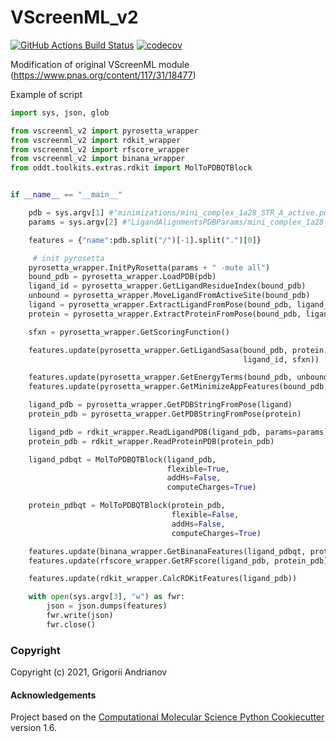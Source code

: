 VScreenML_v2
==============================
[//]: # (Badges)
[![GitHub Actions Build Status](https://github.com/gandrianov/vscreenml_v2/workflows/CI/badge.svg)](https://github.com/gandrianov/vscreenml_v2/actions?query=workflow%3ACI)
[![codecov](https://codecov.io/gh/gandrianov/VScreenML_v2/branch/master/graph/badge.svg)](https://codecov.io/gh/gandrianov/VScreenML_v2/branch/master)

Modification of original VScreenML module (https://www.pnas.org/content/117/31/18477)

Example of script

```python
import sys, json, glob

from vscreenml_v2 import pyrosetta_wrapper
from vscreenml_v2 import rdkit_wrapper
from vscreenml_v2 import rfscore_wrapper
from vscreenml_v2 import binana_wrapper
from oddt.toolkits.extras.rdkit import MolToPDBQTBlock


if __name__ == "__main__"

    pdb = sys.argv[1] #"minimizations/mini_complex_1a28_STR_A_active.pdb"
    params = sys.argv[2] #"LigandAlignmentsPDBParams/mini_complex_1a28_STR_A_active.params"

    features = {"name":pdb.split("/")[-1].split(".")[0]}

     # init pyrosetta
    pyrosetta_wrapper.InitPyRosetta(params + " -mute all")
    bound_pdb = pyrosetta_wrapper.LoadPDB(pdb)
    ligand_id = pyrosetta_wrapper.GetLigandResidueIndex(bound_pdb)
    unbound = pyrosetta_wrapper.MoveLigandFromActiveSite(bound_pdb)
    ligand = pyrosetta_wrapper.ExtractLigandFromPose(bound_pdb, ligand_id)
    protein = pyrosetta_wrapper.ExtractProteinFromPose(bound_pdb, ligand_id)

    sfxn = pyrosetta_wrapper.GetScoringFunction()

    features.update(pyrosetta_wrapper.GetLigandSasa(bound_pdb, protein, ligand,
                                                    ligand_id, sfxn))

    features.update(pyrosetta_wrapper.GetEnergyTerms(bound_pdb, unbound, sfxn))
    features.update(pyrosetta_wrapper.GetMinimizeAppFeatures(bound_pdb, unbound))

    ligand_pdb = pyrosetta_wrapper.GetPDBStringFromPose(ligand)
    protein_pdb = pyrosetta_wrapper.GetPDBStringFromPose(protein)

    ligand_pdb = rdkit_wrapper.ReadLigandPDB(ligand_pdb, params=params)
    protein_pdb = rdkit_wrapper.ReadProteinPDB(protein_pdb)

    ligand_pdbqt = MolToPDBQTBlock(ligand_pdb,
                                   flexible=True,
                                   addHs=False,
                                   computeCharges=True)

    protein_pdbqt = MolToPDBQTBlock(protein_pdb,
                                    flexible=False,
                                    addHs=False,
                                    computeCharges=True)

    features.update(binana_wrapper.GetBinanaFeatures(ligand_pdbqt, protein_pdbqt))
    features.update(rfscore_wrapper.GetRFscore(ligand_pdb, protein_pdb))

    features.update(rdkit_wrapper.CalcRDKitFeatures(ligand_pdb))

    with open(sys.argv[3], "w") as fwr:
        json = json.dumps(features)
        fwr.write(json)
        fwr.close()

```

### Copyright

Copyright (c) 2021, Grigorii Andrianov


#### Acknowledgements
 
Project based on the 
[Computational Molecular Science Python Cookiecutter](https://github.com/molssi/cookiecutter-cms) version 1.6.
